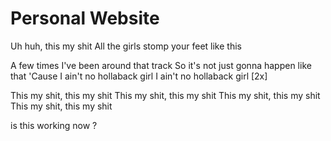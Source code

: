 # Personal Website

Uh huh, this my shit
All the girls stomp your feet like this

A few times I've been around that track
So it's not just gonna happen like that
'Cause I ain't no hollaback girl
I ain't no hollaback girl [2x]

This my shit, this my shit
This my shit, this my shit
This my shit, this my shit
This my shit, this my shit


is this working now ?
